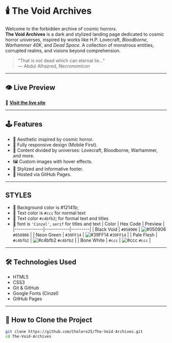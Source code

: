 # 🕯️ The Void Archives

Welcome to the forbidden archive of cosmic horrors.  
**The Void Archives** is a dark and stylized landing page dedicated to cosmic horror universes, inspired by works like H.P. Lovecraft, *Bloodborne*, *Warhammer 40K*, and *Dead Space*. A collection of monstrous entities, corrupted realms, and visions beyond comprehension.

> "That is not dead which can eternal lie..."  
> — Abdul Alhazred, Necronomicon

---

## 👁️ Live Preview

🔗 **[Visit the live site](https://cholero25.github.io/The-Void-Archives/)**

---

## 🕹️ Features

- 🎨 Aesthetic inspired by cosmic horror.
- 📱 Fully responsive design (Mobile First).
- 🧠 Content divided by universes: Lovecraft, Bloodborne, Warhammer, and more.
- 🖼️ Custom images with hover effects.
- 🌌 Stylized and informative footer.
- 💾 Hosted via GitHub Pages.

---
## STYLES 
- 🌈 Background color is #12141b;
- 🌈 Text color is `#ccc` for normal text
- 🌈 Text color `#c4bfb2`; for formal text and titles
- 📃 font is `'Cinzel'`, `serif` for titles and text
| Color        | Hex Code   | Preview |
|--------------|------------|---------|
| Black Void   | `#050906`  | ![#050906](https://via.placeholder.com/15/050906/050906.png) `#050906` |
| Neon Green   | `#39FF14`  | ![#39FF14](https://via.placeholder.com/15/39FF14/39FF14.png) `#39FF14` |
| Pale Flesh   | `#c4bfb2`  | ![#c4bfb2](https://via.placeholder.com/15/c4bfb2/c4bfb2.png) `#c4bfb2` |
| Bone White   | `#ccc`     | ![#ccc](https://via.placeholder.com/15/cccccc/cccccc.png) `#ccc` |

---
  
## 🛠️ Technologies Used

- HTML5
- CSS3
- Git & GitHub
- Google Fonts (Cinzel)
- GitHub Pages

---

## 🚀 How to Clone the Project

```bash
git clone https://github.com/Cholero25/The-Void-Archives.git
cd The-Void-Archives
